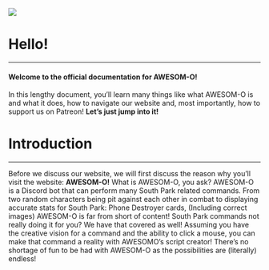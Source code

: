 *![](https://cdn.discordapp.com/attachments/427938626387574784/535542610492915723/funky_boii_logo.png)*

# Hello!

****

#### Welcome to the official documentation for AWESOM-O!
In this lengthy document, you’ll learn many things like what AWESOM-O is and what it does, how to
navigate our website and,
most importantly, how to support us on Patreon! **Let’s just jump into it!**


# Introduction

****

Before we discuss our website, we will first discuss the reason why you’ll visit the website: **AWESOM-O!**
What
is AWESOM-O, you ask? AWESOM-O is a Discord bot that can perform many South Park related commands. From
two
random characters being pit against each other in combat to displaying accurate stats for South Park:
Phone
Destroyer cards, (Including correct images) AWESOM-O is far from short of content! South Park commands
not
really doing it for you? We have that covered as well! Assuming you have the creative vision for a
command
and the ability to click a mouse, you can make that command a reality with AWESOMO’s script creator!
There’s no shortage of fun to be had with AWESOM-O as the possibilities are (literally) endless!

